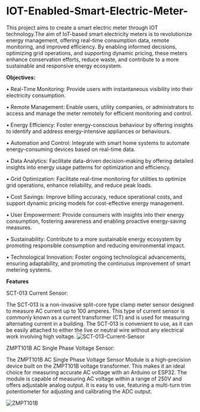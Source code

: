# IOT-Enabled-Smart-Electric-Meter-

This project aims to create a smart electric meter through IOT technology.The aim of IoT-based smart electricity meters is to revolutionize energy management, offering real-time consumption data, remote monitoring, and improved efficiency. By enabling informed decisions, optimizing grid operations, and supporting dynamic pricing, these meters enhance conservation efforts, reduce waste, and contribute to a more sustainable and responsive energy ecosystem.
  
**Objectives:**

•	Real-Time Monitoring: Provide users with instantaneous visibility into their electricity consumption.

•	Remote Management: Enable users, utility companies, or administrators to access and manage the meter remotely for efficient monitoring and control.

•	Energy Efficiency: Foster energy-conscious behaviour by offering insights to identify and address energy-intensive appliances or behaviours.

•	Automation and Control: Integrate with smart home systems to automate energy-consuming devices based on real-time data.

•	Data Analytics: Facilitate data-driven decision-making by offering detailed insights into energy usage patterns for optimization and efficiency.

•	Grid Optimization: Facilitate real-time monitoring for utilities to optimize grid operations, enhance reliability, and reduce peak loads.

•	Cost Savings: Improve billing accuracy, reduce operational costs, and support dynamic pricing models for cost-effective energy management.

•	User Empowerment: Provide consumers with insights into their energy consumption, fostering awareness and enabling proactive energy-saving measures.

•	Sustainability: Contribute to a more sustainable energy ecosystem by promoting responsible consumption and reducing environmental impact.

•	Technological Innovation: Foster ongoing technological advancements, ensuring adaptability, and promoting the continuous improvement of smart metering systems.

**Features**

SCT-013 Current Sensor:

The SCT-013 is a non-invasive split-core type clamp meter sensor designed to measure AC current up to 100 amperes. This type of current sensor is commonly known as a current transformer (CT) and is used for measuring alternating current in a building. The SCT-013 is convenient to use, as it can be easily attached to either the live or neutral wire without any electrical work involving high voltage.
![SCT-013-Current-Sensor](https://github.com/SuhanRai/IOT-Enabled-Smart-Electric-Meter-/assets/149513511/71d74771-7081-459d-83cb-edd8b2d86fb9)

ZMPT101B AC Single Phase Voltage Sensor:

The ZMPT101B AC Single Phase Voltage Sensor Module is a high-precision device built on the ZMPT101B voltage transformer. This makes it an ideal choice for measuring accurate AC voltage with an Arduino or ESP32. The module is capable of measuring AC voltage within a range of 250V and offers adjustable analog output. It is easy to use, featuring a multi-turn trim potentiometer for adjusting and calibrating the ADC output.

![ZMPT101B](https://github.com/SuhanRai/IOT-Enabled-Smart-Electric-Meter-/assets/149513511/2c092b68-c3a2-4541-ade8-4e61cd415843)










